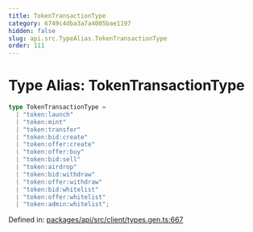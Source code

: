 ```yaml
---
title: TokenTransactionType
category: 6749c4dba3a7a4005bae1197
hidden: false
slug: api.src.TypeAlias.TokenTransactionType
order: 111
---
```


# Type Alias: TokenTransactionType

```ts
type TokenTransactionType = 
  | "token:launch"
  | "token:mint"
  | "token:transfer"
  | "token:bid:create"
  | "token:offer:create"
  | "token:offer:buy"
  | "token:bid:sell"
  | "token:airdrop"
  | "token:bid:withdraw"
  | "token:offer:withdraw"
  | "token:bid:whitelist"
  | "token:offer:whitelist"
  | "token:admin:whitelist";
```

Defined in: [packages/api/src/client/types.gen.ts:667](https://github.com/zkcloudworker/minatokens-lib/blob/main/packages/api/src/client/types.gen.ts#L667)
